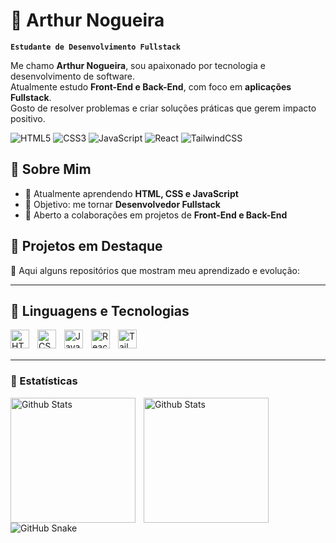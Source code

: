 # 🤟 Arthur Nogueira  

**`Estudante de Desenvolvimento Fullstack`**  

Me chamo **Arthur Nogueira**, sou apaixonado por tecnologia e desenvolvimento de software.  
Atualmente estudo **Front-End e Back-End**, com foco em **aplicações Fullstack**.  
Gosto de resolver problemas e criar soluções práticas que gerem impacto positivo.

![HTML5](https://img.shields.io/badge/HTML5-FF5722?style=for-the-badge&logo=HTML5&logoColor=white)
![CSS3](https://img.shields.io/badge/CSS3-2965F1?style=for-the-badge&logo=CSS3&logoColor=white)
![JavaScript](https://img.shields.io/badge/JavaScript-F0DB4F?style=for-the-badge&logo=JavaScript&logoColor=black)
![React](https://img.shields.io/badge/React-61DAFB?style=for-the-badge&logo=React&logoColor=black)
![TailwindCSS](https://img.shields.io/badge/TailwindCSS-0EA5E9?style=for-the-badge&logo=TailwindCSS&logoColor=white)

## 📌 Sobre Mim  

- 🌱 Atualmente aprendendo **HTML, CSS e JavaScript**  
- 🎯 Objetivo: me tornar **Desenvolvedor Fullstack**  
- 🚀 Aberto a colaborações em projetos de **Front-End e Back-End**



## 🚀 Projetos em Destaque  

🔗 Aqui alguns repositórios que mostram meu aprendizado e evolução:  

<!--
- [**Projeto 1**](https://github.com/arthurnog-dev/projeto1) – breve descrição do que faz  
- [**Projeto 2**](https://github.com/arthurnog-dev/projeto2) – breve descrição do que faz  
- [**Projeto 3**](https://github.com/arthurnog-dev/projeto3) – breve descrição do que faz  
-->
 

---

## 🤖 Linguagens e Tecnologias


<img 
    align="left"
    alt="HTML"
    title="HTML"
    width="30px"
    style="padding-right: 10px;"
    src="https://cdn.jsdelivr.net/gh/devicons/devicon@latest/icons/html5/html5-original.svg" 
/>

<img 
    align="left"
    alt="CSS"
    title="CSS"
    width="30px"
    style="padding-right: 10px;"
    src="https://cdn.jsdelivr.net/gh/devicons/devicon@latest/icons/css3/css3-original.svg"    
/>

<img 
    align="left"
    alt="JavaScript"
    title="JavaScript"
    width="30px"
    style="padding-right: 10px;"
    src="https://cdn.jsdelivr.net/gh/devicons/devicon@latest/icons/javascript/javascript-original.svg"    
/>

<img 
    align="left"
    alt="React"
    title="React"
    width="30px"
    style="padding-right: 10px;"
    src="https://cdn.jsdelivr.net/gh/devicons/devicon@latest/icons/react/react-original.svg"    
/>

<img 
    align="left"
    alt="Tailwind"
    title="Tailwind"
    width="30px"
    style="padding-right: 10px;"
    src="https://cdn.jsdelivr.net/gh/devicons/devicon@latest/icons/tailwindcss/tailwindcss-original.svg"    
/>

<br>
<br>
 
--- 

### 🤖 Estatísticas

<img 
    align="left"
    alt="Github Stats"
    height="200"
    style="padding-right: 10px;"
    src="https://github-readme-stats.vercel.app/api?username=arthurnog-dev&show_icons=true&theme=github_dark&count_private=true&exclude_repo=arthurnog-dev"    
/>

<img 
    align="left"
    alt="Github Stats"
    height="200"
    style="padding-right: 10px;"
    src="https://github-readme-stats.vercel.app/api/top-langs/?username=anuraghazra&theme=github_dark&custom_title=Tecnologias"    
/>

![GitHub Snake](https://raw.githubusercontent.com/arthurnog-dev/arthurnog-dev/output/github-snake-dark.svg)






